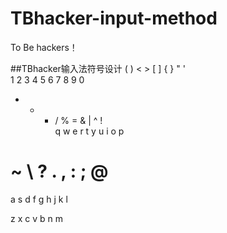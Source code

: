 # TBhacker-input-method
To Be hackers！

##TBhacker输入法符号设计
 ( ) < > [ ] { } " '   
 1 2 3 4 5 6 7 8 9 0   
 + - * / % = & | ^ !        
 q w e r t y u i o p    
 # ~ \ ? . , : ; @    
 a s d f g h j k l     
      
 z x c v b n m      

